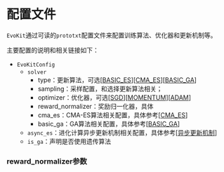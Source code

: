 # 配置文件

`EvoKit`通过可读的`prototxt`配置文件来配置训练算法、优化器和更新机制等。

主要配置的说明和相关链接如下：

- `EvoKitConfig`
  - `solver`
    - type：更新算法，可选[<a href="../algorithms/ES.md">BASIC_ES</a>][<a href="../algorithms/CMA-ES.md">CMA_ES</a>][<a href="../algorithms/GA.md">BASIC_GA</a>]
    - sampling：采样配置，和选择更新算法相关；
    - optimizer：优化器，可选[<a href="../algorithms/SGD.md">SGD</a>][<a href="../algorithms/Momentum.md">MOMENTUM</a>][<a href="../algorithms/Adam.md">ADAM</a>]
    - reward_normalizer：奖励归一化器，具体
    - cma_es：CMA-ES算法相关配置，具体参考[<a href="../algorithms/CMA-ES.md">CMA_ES</a>]
    - basic_ga：GA算法相关配置，具体参考[<a href="../algorithms/GA.md">BASIC_GA</a>]
  - `async_es`：进化计算异步更新机制相关配置，具体参考[<a href="../algorithms/async_update.md">异步更新机制</a>]
  - `is_ga`：声明是否使用遗传算法


### reward_normalizer参数
